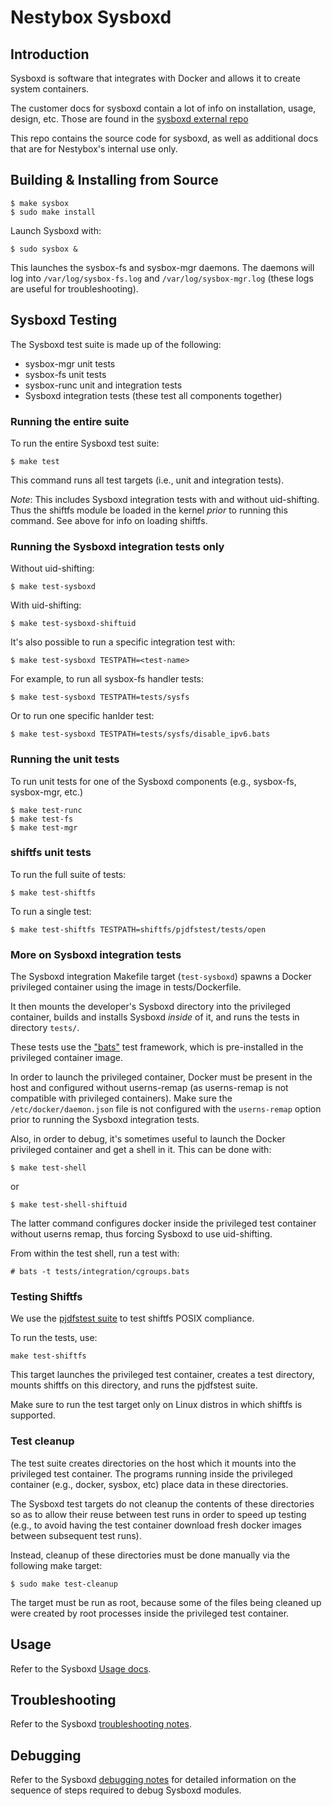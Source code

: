 Nestybox Sysboxd
================

## Introduction

Sysboxd is software that integrates with Docker and allows it to
create system containers.

The customer docs for sysboxd contain a lot of info on installation,
usage, design, etc. Those are found in the [sysboxd external repo](https://github.com/nestybox/sysvisor-external)

This repo contains the source code for sysboxd, as well as additional
docs that are for Nestybox's internal use only.

## Building & Installing from Source

```
$ make sysbox
$ sudo make install
```

Launch Sysboxd with:

```
$ sudo sysbox &
```

This launches the sysbox-fs and sysbox-mgr daemons. The daemons
will log into `/var/log/sysbox-fs.log` and
`/var/log/sysbox-mgr.log` (these logs are useful for
troubleshooting).

## Sysboxd Testing

The Sysboxd test suite is made up of the following:

* sysbox-mgr unit tests
* sysbox-fs unit tests
* sysbox-runc unit and integration tests
* Sysboxd integration tests (these test all components together)

### Running the entire suite

To run the entire Sysboxd test suite:

```
$ make test
```

This command runs all test targets (i.e., unit and integration
tests).

*Note*: This includes Sysboxd integration tests with and without
uid-shifting. Thus the shiftfs module be loaded in the kernel *prior*
to running this command. See above for info on loading shiftfs.

### Running the Sysboxd integration tests only

Without uid-shifting:

```
$ make test-sysboxd
```

With uid-shifting:

```
$ make test-sysboxd-shiftuid
```

It's also possible to run a specific integration test with:

```
$ make test-sysboxd TESTPATH=<test-name>
```

For example, to run all sysbox-fs handler tests:

```
$ make test-sysboxd TESTPATH=tests/sysfs
```

Or to run one specific hanlder test:

```
$ make test-sysboxd TESTPATH=tests/sysfs/disable_ipv6.bats
```

### Running the unit tests

To run unit tests for one of the Sysboxd components (e.g., sysbox-fs, sysbox-mgr, etc.)

```
$ make test-runc
$ make test-fs
$ make test-mgr
```

### shiftfs unit tests

To run the full suite of tests:

```
$ make test-shiftfs
```

To run a single test:

```
$ make test-shiftfs TESTPATH=shiftfs/pjdfstest/tests/open
```

### More on Sysboxd integration tests

The Sysboxd integration Makefile target (`test-sysboxd`) spawns a
Docker privileged container using the image in tests/Dockerfile.

It then mounts the developer's Sysboxd directory into the privileged
container, builds and installs Sysboxd *inside* of it, and runs the
tests in directory `tests/`.

These tests use the ["bats"](https://github.com/nestybox/sysbox/blob/master/README.md)
test framework, which is pre-installed in the privileged container
image.

In order to launch the privileged container, Docker must be present in
the host and configured without userns-remap (as userns-remap is not
compatible with privileged containers). Make sure the
`/etc/docker/daemon.json` file is not configured with the
`userns-remap` option prior to running the Sysboxd integration tests.

Also, in order to debug, it's sometimes useful to launch the Docker
privileged container and get a shell in it. This can be done with:

```
$ make test-shell
```

or

```
$ make test-shell-shiftuid
```

The latter command configures docker inside the privileged test
container without userns remap, thus forcing Sysboxd to use
uid-shifting.

From within the test shell, run a test with:

```
# bats -t tests/integration/cgroups.bats
```

### Testing Shiftfs

We use the [pjdfstest suite](https://github.com/pjd/pjdfstest) to test
shiftfs POSIX compliance.

To run the tests, use:

```
make test-shiftfs
```

This target launches the privileged test container, creates a test
directory, mounts shiftfs on this directory, and runs the pjdfstest
suite.

Make sure to run the test target only on Linux distros in which
shiftfs is supported.

### Test cleanup

The test suite creates directories on the host which it mounts into
the privileged test container. The programs running inside the
privileged container (e.g., docker, sysbox, etc) place data in these
directories.

The Sysboxd test targets do not cleanup the contents of these
directories so as to allow their reuse between test runs in order to
speed up testing (e.g., to avoid having the test container download
fresh docker images between subsequent test runs).

Instead, cleanup of these directories must be done manually via the
following make target:

```
$ sudo make test-cleanup
```

The target must be run as root, because some of the files being
cleaned up were created by root processes inside the privileged test
container.

## Usage

Refer to the Sysboxd [Usage docs](docs/usage.md).

## Troubleshooting

Refer to the Sysboxd [troubleshooting notes](docs/troubleshoot.md).

## Debugging

Refer to the Sysboxd [debugging notes](docs/debug.md)
for detailed information on the sequence of steps required to debug
Sysboxd modules.
